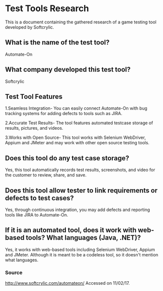 # Test Tools Research
This is a document containing the gathered research of a game testing tool developed by Softcrylic.

## What is the name of the test tool?
Automate-On

## What company developed this test tool?
Softcrylic

## Test Tool Features

1.Seamless Integration- You can easily connect Automate-On with bug tracking systems for adding defects to tools such as JIRA.

2.Accurate Test Results- The tool features automated testcase storage of results, pictures, and videos.

3.Works with Open Source- This tool works with Selenium WebDriver, Appium and JMeter and may work with 
other open source testing tools.

## Does this tool do any test case storage?
Yes, this tool automatically records test results, screenshots, and video for the customer to review, share, and save.

## Does this tool allow tester to link requirements or defects to test cases?
Yes, through continuous integration, you may add defects and reporting tools like JIRA to Automate-On.

## If it is an automated tool, does it work with web-based tools? What languages (Java, .NET)?
Yes, it works with web-based tools including Selenium WebDriver, Appium and JMeter. Although it is meant to be a codeless tool, so it doesn't mention what languages.

### Source
http://www.softcrylic.com/automateon/ Accessed on 11/02/17.
